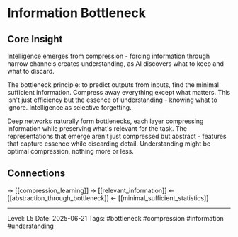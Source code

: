 # Information Bottleneck

## Core Insight
Intelligence emerges from compression - forcing information through narrow channels creates understanding, as AI discovers what to keep and what to discard.

The bottleneck principle: to predict outputs from inputs, find the minimal sufficient information. Compress away everything except what matters. This isn't just efficiency but the essence of understanding - knowing what to ignore. Intelligence as selective forgetting.

Deep networks naturally form bottlenecks, each layer compressing information while preserving what's relevant for the task. The representations that emerge aren't just compressed but abstract - features that capture essence while discarding detail. Understanding might be optimal compression, nothing more or less.

## Connections
→ [[compression_learning]]
→ [[relevant_information]]
← [[abstraction_through_bottleneck]]
← [[minimal_sufficient_statistics]]

---
Level: L5
Date: 2025-06-21
Tags: #bottleneck #compression #information #understanding